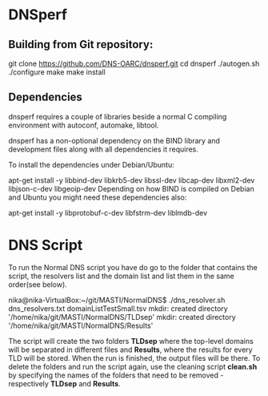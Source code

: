 # DNSperf
## Building from Git repository:

git clone https://github.com/DNS-OARC/dnsperf.git
cd dnsperf
./autogen.sh
./configure 
make
make install 

## Dependencies

dnsperf requires a couple of libraries beside a normal C compiling environment with autoconf, automake, libtool.

dnsperf has a non-optional dependency on the BIND library and development files along with all dependencies it requires.

To install the dependencies under Debian/Ubuntu:

apt-get install -y libbind-dev libkrb5-dev libssl-dev libcap-dev libxml2-dev libjson-c-dev libgeoip-dev
Depending on how BIND is compiled on Debian and Ubuntu you might need these dependencies also:

apt-get install -y libprotobuf-c-dev libfstrm-dev liblmdb-dev

# DNS Script
To run the Normal DNS script you have do go to the folder that contains the script, the resolvers list and the domain list and list them in the same order(see below).

nika@nika-VirtualBox:~/git/MASTI/NormalDNS$ ./dns_resolver.sh dns_resolvers.txt domainListTestSmall.tsv 
mkdir: created directory '/home/nika/git/MASTI/NormalDNS/TLDsep'
mkdir: created directory '/home/nika/git/MASTI/NormalDNS/Results'

The script will create the two folders **TLDsep** where the top-level domains will be separated in different files and **Results**, where the results for every TLD  will be stored. When the run is finished, the output files will be there. To delete the folders and run the script again, use the cleaning script **clean.sh** by specifying the names of the folders that need to be removed - respectively **TLDsep** and **Results**.
